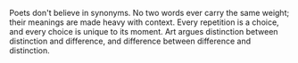 Poets don't believe in synonyms.
No two words ever carry the same weight;
their meanings are made heavy with context.
Every repetition is a choice,
and every choice is unique to its moment.
Art argues distinction between
distinction and difference,
and difference between
difference and distinction.
